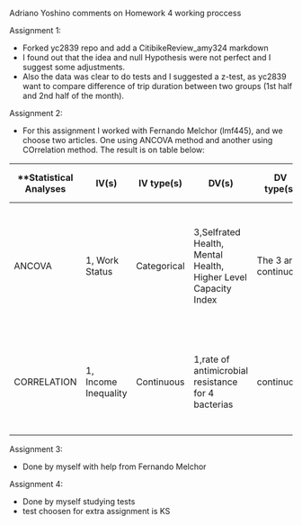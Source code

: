 Adriano Yoshino comments on Homework 4 working proccess

Assignment 1:
- Forked yc2839 repo and add a CitibikeReview_amy324 markdown 
- I found out that the idea and null Hypothesis were not perfect and I suggest some adjustments.
- Also the data was clear to do tests and I suggested a z-test, as yc2839 want to compare difference of trip duration between two
groups (1st half and 2nd half of the month).

Assignment 2:
- For this assignment I worked with Fernando Melchor (lmf445), and we choose two articles. One using ANCOVA method and another using COrrelation method. The result is on table below:

| **Statistical Analyses	|  IV(s)  |  IV type(s) |  DV(s)  |  DV type(s)  |  Control Var | Control Var type  | Question to be answered | _H0_ | alpha | link to paper **| 
| --- | --- | --- | --- | --- | --- | --- | --- | --- | --- | --- |
|ANCOVA|1, Work Status |Categorical|3,Selfrated Health, Mental Health, Higher Level Capacity Index |The 3 are continuous|5,age,sex, years of schooling, annual income,occupation|age=continuous, sex==categorical,years of schooling=categorical,annual income=continuous,occupation=categorical |Is working at old ages good for health|Health indicators of people who continue to work after 65 years old <= health indicators of people retired at 65 years old|0.05|http//journals.plos.org/plosone/article?id=10.1371/journal.pone.0144069#pone0144069g001|
|CORRELATION|1, Income Inequality|Continuous|1,rate of antimicrobial resistance for 4 bacterias | continuous|none|none |Is income inequality correlated to antimicrobial resistance? if yes,how strong it is?|Antimicrobial resistance in low income inequality is equal to Antimicrobial resistance in high income inequality|0.05|http//journals.plos.org/plosone/article?id=10.1371/journal.pone.0073115|

Assignment 3:
- Done by myself with help from Fernando Melchor

Assignment 4:
- Done by myself studying tests
- test choosen for extra assignment is KS








